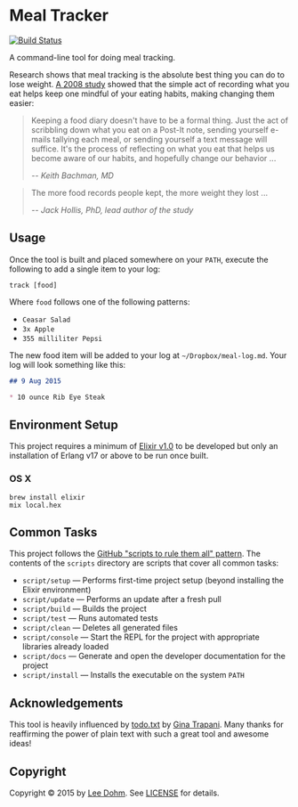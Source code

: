 # Meal Tracker

[![Build Status](https://img.shields.io/travis/lee-dohm/meal-tracker.svg)](https://travis-ci.org/lee-dohm/meal-tracker)

A command-line tool for doing meal tracking.

Research shows that meal tracking is the absolute best thing you can do to lose weight. [A 2008 study][meal-tracking-study] showed that the simple act of recording what you eat helps keep one mindful of your eating habits, making changing them easier:

> Keeping a food diary doesn't have to be a formal thing. Just the act of scribbling down what you eat on a Post-It note, sending yourself e-mails tallying each meal, or sending yourself a text message will suffice. It's the process of reflecting on what you eat that helps us become aware of our habits, and hopefully change our behavior ...
>
> *-- Keith Bachman, MD*

> The more food records people kept, the more weight they lost ...
>
> *-- Jack Hollis, PhD, lead author of the study*

## Usage

Once the tool is built and placed somewhere on your `PATH`, execute the following to add a single item to your log:

```
track [food]
```

Where `food` follows one of the following patterns:

* `Ceasar Salad`
* `3x Apple`
* `355 milliliter Pepsi`

The new food item will be added to your log at `~/Dropbox/meal-log.md`. Your log will look something like this:

```markdown
## 9 Aug 2015

* 10 ounce Rib Eye Steak
```

## Environment Setup

This project requires a minimum of [Elixir v1.0][elixir-lang] to be developed but only an installation of Erlang v17 or above to be run once built.

### OS X

```
brew install elixir
mix local.hex
```

## Common Tasks

This project follows the [GitHub "scripts to rule them all" pattern][scripts-to-rule-them-all]. The contents of the `scripts` directory are scripts that cover all common tasks:

* `script/setup` &mdash; Performs first-time project setup (beyond installing the Elixir environment)
* `script/update` &mdash; Performs an update after a fresh pull
* `script/build` &mdash; Builds the project
* `script/test` &mdash; Runs automated tests
* `script/clean` &mdash; Deletes all generated files
* `script/console` &mdash; Start the REPL for the project with appropriate libraries already loaded
* `script/docs` &mdash; Generate and open the developer documentation for the project
* `script/install` &mdash; Installs the executable on the system `PATH`

## Acknowledgements

This tool is heavily influenced by [todo.txt][todo-txt] by [Gina Trapani][gina-trapani]. Many thanks for reaffirming the power of plain text with such a great tool and awesome ideas!

## Copyright

Copyright &copy; 2015 by [Lee Dohm](http://www.lee-dohm.com). See [LICENSE](https://raw.githubusercontent.com/lee-dohm/meal-tracker/master/LICENSE.md) for details.

[elixir-lang]: http://elixir-lang.org
[gina-trapani]: http://ginatrapani.org/
[meal-tracking-study]: http://www.sciencedaily.com/releases/2008/07/080708080738.htm
[scripts-to-rule-them-all]: https://github.com/github/scripts-to-rule-them-all
[todo-txt]: http://todotxt.com/
